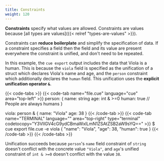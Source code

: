 ```yaml
---
title: Constraints
weight: 120
---
```


**Constraints** specify what values are allowed.
Constraints are values because
[all types are values]({{< relref "types-are-values" >}}).

Constraints can **reduce boilerplate** and simplify the specification of data.
If a constraint specifies a field then the field and its value are present
everywhere the constraint is unified, and don't need to be repeated.

In this example, the `cue export` output includes the data that Viola is a human.
This is because the `viola` field is specified as the unification of a struct
which declares Viola's name and age, and the `person` constraint which
additionally declares the `human` field.
This unification uses the **explicit unification operator `&`**.

{{< code-tabs >}}
{{< code-tab name="file.cue" language="cue" area="top-left" >}}
person: {
	name:  string
	age:   int & >=0
	human: true // People are always humans
}

viola: person & {
	name: "Viola"
	age:  38
}
{{< /code-tab >}}
{{< code-tab name="TERMINAL" language="" area="top-right" type="terminal" codetocopy="Y3VlIGV4cG9ydCBmaWxlLmN1ZSAtZSB2aW9sYQ==" >}}
$ cue export file.cue -e viola
{
    "name": "Viola",
    "age": 38,
    "human": true
}
{{< /code-tab >}}
{{< /code-tabs >}}

Unification succeeds because `person`'s `name` field constraint of `string`
doesn't conflict with the concrete value `"Viola"`, and `age`'s unified
constraint of `int & >=0` doesn't conflict with the value `38`.
